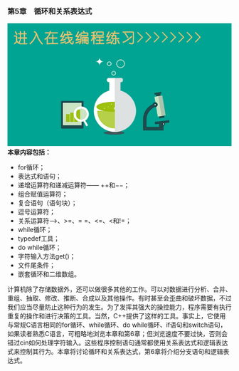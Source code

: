 ### 第5章　循环和关系表达式

![2020061152FCAAE0.jpg](../images/2020061152FCAAE0.jpg)
**本章内容包括：**

+ for循环；
+ 表达式和语句；
+ 递增运算符和递减运算符—— ++和−−；
+ 组合赋值运算符；
+ 复合语句（语句块）；
+ 逗号运算符；
+ 关系运算符——>、>=、= =、<=、<和!=；
+ while循环；
+ typedef工具；
+ do while循环；
+ 字符输入方法get()；
+ 文件尾条件；
+ 嵌套循环和二维数组。

计算机除了存储数据外，还可以做很多其他的工作。可以对数据进行分析、合并、重组、抽取、修改、推断、合成以及其他操作。有时甚至会歪曲和破坏数据，不过我们应当尽量防止这种行为的发生。为了发挥其强大的操控能力，程序需要有执行重复的操作和进行决策的工具。当然，C++提供了这样的工具。事实上，它使用与常规C语言相同的for循环、while循环、do while循环、if语句和switch语句，如果读者熟悉C语言，可粗略地浏览本章和第6章；但浏览速度不要过快，否则会错过cin如何处理字符输入。这些程序控制语句通常都使用关系表达式和逻辑表达式来控制其行为。本章将讨论循环和关系表达式，第6章将介绍分支语句和逻辑表达式。

